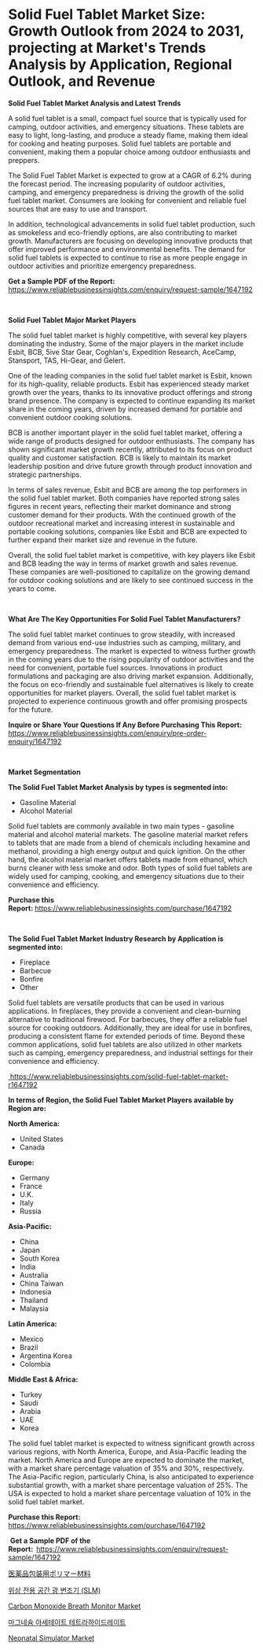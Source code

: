 <p><h1>Solid Fuel Tablet Market Size: Growth Outlook from 2024 to 2031, projecting at Market's Trends Analysis by Application, Regional Outlook, and Revenue</h1></p><p><strong>Solid Fuel Tablet Market Analysis and Latest Trends</strong></p>
<p><p>A solid fuel tablet is a small, compact fuel source that is typically used for camping, outdoor activities, and emergency situations. These tablets are easy to light, long-lasting, and produce a steady flame, making them ideal for cooking and heating purposes. Solid fuel tablets are portable and convenient, making them a popular choice among outdoor enthusiasts and preppers.</p><p>The Solid Fuel Tablet Market is expected to grow at a CAGR of 6.2% during the forecast period. The increasing popularity of outdoor activities, camping, and emergency preparedness is driving the growth of the solid fuel tablet market. Consumers are looking for convenient and reliable fuel sources that are easy to use and transport.</p><p>In addition, technological advancements in solid fuel tablet production, such as smokeless and eco-friendly options, are also contributing to market growth. Manufacturers are focusing on developing innovative products that offer improved performance and environmental benefits. The demand for solid fuel tablets is expected to continue to rise as more people engage in outdoor activities and prioritize emergency preparedness.</p></p>
<p><strong>Get a Sample PDF of the Report:&nbsp;</strong> <a href="https://www.reliablebusinessinsights.com/enquiry/request-sample/1647192">https://www.reliablebusinessinsights.com/enquiry/request-sample/1647192</a></p>
<p>&nbsp;</p>
<p><strong>Solid Fuel Tablet Major Market Players</strong></p>
<p><p>The solid fuel tablet market is highly competitive, with several key players dominating the industry. Some of the major players in the market include Esbit, BCB, 5ive Star Gear, Coghlan's, Expedition Research, AceCamp, Stansport, TAS, Hi-Gear, and Gelert.</p><p>One of the leading companies in the solid fuel tablet market is Esbit, known for its high-quality, reliable products. Esbit has experienced steady market growth over the years, thanks to its innovative product offerings and strong brand presence. The company is expected to continue expanding its market share in the coming years, driven by increased demand for portable and convenient outdoor cooking solutions.</p><p>BCB is another important player in the solid fuel tablet market, offering a wide range of products designed for outdoor enthusiasts. The company has shown significant market growth recently, attributed to its focus on product quality and customer satisfaction. BCB is likely to maintain its market leadership position and drive future growth through product innovation and strategic partnerships.</p><p>In terms of sales revenue, Esbit and BCB are among the top performers in the solid fuel tablet market. Both companies have reported strong sales figures in recent years, reflecting their market dominance and strong customer demand for their products. With the continued growth of the outdoor recreational market and increasing interest in sustainable and portable cooking solutions, companies like Esbit and BCB are expected to further expand their market size and revenue in the future.</p><p>Overall, the solid fuel tablet market is competitive, with key players like Esbit and BCB leading the way in terms of market growth and sales revenue. These companies are well-positioned to capitalize on the growing demand for outdoor cooking solutions and are likely to see continued success in the years to come.</p></p>
<p>&nbsp;</p>
<p><strong>What Are The Key Opportunities For Solid Fuel Tablet Manufacturers?</strong></p>
<p><p>The solid fuel tablet market continues to grow steadily, with increased demand from various end-use industries such as camping, military, and emergency preparedness. The market is expected to witness further growth in the coming years due to the rising popularity of outdoor activities and the need for convenient, portable fuel sources. Innovations in product formulations and packaging are also driving market expansion. Additionally, the focus on eco-friendly and sustainable fuel alternatives is likely to create opportunities for market players. Overall, the solid fuel tablet market is projected to experience continuous growth and offer promising prospects for the future.</p></p>
<p><strong>Inquire or Share Your Questions If Any Before Purchasing This Report:</strong> <a href="https://www.reliablebusinessinsights.com/enquiry/pre-order-enquiry/1647192">https://www.reliablebusinessinsights.com/enquiry/pre-order-enquiry/1647192</a></p>
<p>&nbsp;</p>
<p><strong>Market Segmentation</strong></p>
<p><strong>The Solid Fuel Tablet Market Analysis by types is segmented into:</strong></p>
<p><ul><li>Gasoline Material</li><li>Alcohol Material</li></ul></p>
<p><p>Solid fuel tablets are commonly available in two main types - gasoline material and alcohol material markets. The gasoline material market refers to tablets that are made from a blend of chemicals including hexamine and methanol, providing a high energy output and quick ignition. On the other hand, the alcohol material market offers tablets made from ethanol, which burns cleaner with less smoke and odor. Both types of solid fuel tablets are widely used for camping, cooking, and emergency situations due to their convenience and efficiency.</p></p>
<p><strong>Purchase this Report:&nbsp;</strong><a href="https://www.reliablebusinessinsights.com/purchase/1647192">https://www.reliablebusinessinsights.com/purchase/1647192</a></p>
<p>&nbsp;</p>
<p><strong>The Solid Fuel Tablet Market Industry Research by Application is segmented into:</strong></p>
<p><ul><li>Fireplace</li><li>Barbecue</li><li>Bonfire</li><li>Other</li></ul></p>
<p><p>Solid fuel tablets are versatile products that can be used in various applications. In fireplaces, they provide a convenient and clean-burning alternative to traditional firewood. For barbecues, they offer a reliable fuel source for cooking outdoors. Additionally, they are ideal for use in bonfires, producing a consistent flame for extended periods of time. Beyond these common applications, solid fuel tablets are also utilized in other markets such as camping, emergency preparedness, and industrial settings for their convenience and efficiency.</p></p>
<p><a href="https://www.reliablebusinessinsights.com/solid-fuel-tablet-market-r1647192">&nbsp;https://www.reliablebusinessinsights.com/solid-fuel-tablet-market-r1647192</a></p>
<p><strong>In terms of Region, the Solid Fuel Tablet Market Players available by Region are:</strong></p>
<p>
    <p> <strong> North America: </strong>
        <ul>
            <li>United States</li>
            <li>Canada</li>
        </ul>
        </p> 
    <p> <strong> Europe: </strong>
        <ul>
            <li>Germany</li>
            <li>France</li>
            <li>U.K.</li>
            <li>Italy</li>
            <li>Russia</li>
        </ul>
        </p> 
    <p> <strong> Asia-Pacific: </strong>
        <ul>
            <li>China</li>
            <li>Japan</li>
            <li>South Korea</li>
            <li>India</li>
            <li>Australia</li>
            <li>China Taiwan</li>
            <li>Indonesia</li>
            <li>Thailand</li>
            <li>Malaysia</li>
        </ul>
        </p> 
    <p> <strong> Latin America: </strong>
        <ul>
            <li>Mexico</li>
            <li>Brazil</li>
            <li>Argentina Korea</li>
            <li>Colombia</li>
        </ul>
        </p> 
    <p> <strong> Middle East & Africa: </strong>
        <ul>
            <li>Turkey</li>
            <li>Saudi</li>
            <li>Arabia</li>
            <li>UAE</li>
            <li>Korea</li>
        </ul>
    </p>
    </p>
<p><p>The solid fuel tablet market is expected to witness significant growth across various regions, with North America, Europe, and Asia-Pacific leading the market. North America and Europe are expected to dominate the market, with a market share percentage valuation of 35% and 30%, respectively. The Asia-Pacific region, particularly China, is also anticipated to experience substantial growth, with a market share percentage valuation of 25%. The USA is expected to hold a market share percentage valuation of 10% in the solid fuel tablet market.</p></p>
<p><strong>Purchase this Report: </strong><a href="https://www.reliablebusinessinsights.com/purchase/1647192">https://www.reliablebusinessinsights.com/purchase/1647192</a></p>
<p>&nbsp;<strong>Get a Sample PDF of the Report:&nbsp;&nbsp;</strong><a href="https://www.reliablebusinessinsights.com/enquiry/request-sample/1647192">https://www.reliablebusinessinsights.com/enquiry/request-sample/1647192</a></p>
<p><strong></strong></p>
<p><p><a href="https://github.com/ReyesKohler20231/Market-Research-Report-List-2/blob/main/3274336143078.md">医薬品包装用ポリマー材料</a></p><p><a href="https://github.com/vsr06p4p49/Market-Research-Report-List-2/blob/main/5629961150823.md">위상 전용 공간 광 변조기 (SLM)</a></p><p><a href="https://github.com/luckyshygirl/Market-Research-Report-List-5/blob/main/carbon-monoxide-breath-monitor-market.md">Carbon Monoxide Breath Monitor Market</a></p><p><a href="https://medium.com/@dayanarunolfsdottir/%EB%A7%88%EA%B7%B8%EB%84%A4%EC%8A%98-%EC%95%84%EC%84%B8%ED%85%8C%EC%9D%B4%ED%8A%B8-%EC%82%AC%EC%88%98%EC%88%98%ED%99%94%EB%AC%BC-%EC%8B%9C%EC%9E%A5-%EC%A0%84%EB%A7%9D-%EC%99%84%EC%A0%84%ED%95%9C-%EC%82%B0%EC%97%85-%EB%B6%84%EC%84%9D-2024%EB%85%84%EB%B6%80%ED%84%B0-2031%EB%85%84%EA%B9%8C%EC%A7%80-407b0c0fbc47">마그네슘 아세테이트 테트라하이드레이트</a></p><p><a href="https://github.com/markusgodoy/Market-Research-Report-List-3/blob/main/neonatal-simulator-market.md">Neonatal Simulator Market</a></p></p>